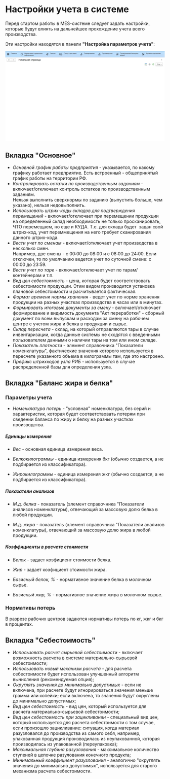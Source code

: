 # Настройки учета в системе

Перед стартом работы в MES-системе следует задать настройки, которые будут влиять на дальнейшее прохождение учета всего
производства.

Эти настройки находятся в панели **"Настройка параметров учета"**:

![](SettingOfAccounting.assets/1.gif)

## Вкладка "Основное"

-   *Основной график работы предприятия* - указывается, по какому графику работает предприятие. Есть встроенный - общепринятый график работы на территории РФ.
-   *Контролировать остатки по производственным заданиям* -
    включает/отключает контроль остатков по производственным заданиям.  
    Нельзя выполнить сверхнормы по заданию (выпустить больше, чем
    указано), нельзя недовыполнить.
-   *Использовать штрих-коды складов для подтверждения перемещений* - включает/отключает при перемещении продукции на определенный склад необходимость не только просканировать, ЧТО перемещаем, но еще и КУДА. 
    Т.е. для склада будет  задан свой штрих-код, учет переммещения на него требует сканирования данного штрих-кода.
-   *Вести учет по сменам* - включает/отключает учет производства в несколько смен.  
    Например, две смены - с 00:00 до 08:00 и с 08:00 до
    24:00. Если отключен, то по умолчанию ведется учет по суточной смене: с 00:00 до 23:59.
-   *Вести учет по таре* - включает/отключает учет по тарам/контейнерам и т.п.
-   *Вид цен себестоимость* - цена, которая будет соответствовать
    себестоимости продукции. Этим видом производится установка плановой себестоимости и расчитывается фактическая.
-   *Формат времени нормы хранения* - ведет учет по норме хранения продукции на разных участках производства в часах или в минутах.
-   *Формировать итоговые документы за смену* - включает/отключает формирование и видимость документа "Акт переработки" - сборный документ по всем выпускам и расходам за смену на рабочем центре с учетом жира и белка в продукции и сырье.
-   *Склад пересчета* - склад, на который отправляются тары в случае инвентаризации, когда данные системы не сходятся с введенными пользователем данными о наличии тары на том или ином складе.
-   *Показатель плотности* - элемент справочника "Показатели номенклатуры", фактические значения которого используется в пересчете указанного объема в килограммы там, где это настроено.
-   *Префикс штрихкодов узла РИБ* - используется в случае распределенной базы для определения узла. 

## Вкладка "Баланс жира и белка"
### Параметры учета 

-   *Номенклатура потерь* - "условная" номенклатура, без серий и
    характеристик, которая будет соответствовать потерям при сведении баланса по жиру и белку на разных участках производства.

##### Единицы измерения

-   *Вес* - основная единица измерения веса.

-   *Белкокилограммы* - единица измерения бкг (обычно создается, а не подбирается из классификатора).
-   *Жирокилограммы* - единица измерения жкг (обычно создается, а не подбирается из классификатора).

##### Показатели анализов

-   *М.д. белка* - показатель (элемент справочника "Показатели анализов номенклатуры), отвечающий за массовую долю белка в любой продукции.

-   *М.д. жира* - показатель (элемент справочника "Показатели анализов номенклатуры), отвечающий за массовую долю жира в любой продукции.

##### Коэффициенты в расчете стоимости

-   *Белок* - задает коэфициент стоимости белка.

-   *Жир* - задает коэфициент стоимости жира.
-   *Базисный белок, %* - нормативное значение белка в молочном сырье.
-   *Базисный жир, %* - нормативное значение жира в молочном сырье.

### Нормативы потерь

В разрезе рабочих центров задаются нормативы потерь по кг, жкг и бкг в процентах.

## Вкладка "Себестоимость"

- *Использовать расчет сырьевой себестоимости* - включает возможность расчета в системе материально-сырьевой себестоимости;
- *Использовать новый механизм расчета* - для расчета себестоимости будет использован улучшенный алгоритм вычисления (рекомендуемая опция);
- *Округлять значения до минимально допустимых* - если не включена, при расчете будут игнорироваться значения меньше грамма или копейки; если включена, то значения будут округлены до минимально допустимых; 
- *Вид цен себестоимость* - вид цен, который используется для расчета материально-сырьевой себестоимости;
- *Вид цен себестоимость при зацикливании* - специальный вид цен, который используется для расчета себестоимости с том случае, если произошло зацикливание: ситуация, когда материал разузловался до производства из самого себя, например, упакованная продукция производилась из неупакованной, которая производилась из упакованной (переупаковка);
- *Максимальная глубина разузлования* - максимальное количество ступеней в цепочке разулования конечного продукта;
- *Минимальный коэффициент разузлования* - аналогично "округлять значения до минимально допустимых", используется для старого механизма расчета себестоимости.
